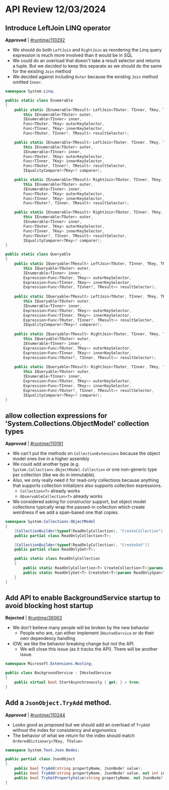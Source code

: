 # API Review 12/03/2024

## Introduce LeftJoin LINQ operator

**Approved** | [#runtime/110292](https://github.com/dotnet/runtime/issues/110292#issuecomment-2515329399)

* We should do both `LeftJoin` and `RightJoin` as reordering the Linq query expression is much more involved than it would be in SQL
* We could do an overload that doesn't take a result selector and returns a tuple. But we decided to keep this separate as we should do the same for the existing `Join` method
* We decided against including `Outer` because the existing `Join` method omitted `Inner`.

```C#
namespace System.Linq;

public static class Enumerable
{
    public static IEnumerable<TResult> LeftJoin<TOuter, TInner, TKey, TResult>(
        this IEnumerable<TOuter> outer,  
        IEnumerable<TInner> inner,
        Func<TOuter, TKey> outerKeySelector,
        Func<TInner, TKey> innerKeySelector,
        Func<TOuter, TInner?, TResult> resultSelector);

    public static IEnumerable<TResult> LeftJoin<TOuter, TInner, TKey, TResult>(
        this IEnumerable<TOuter> outer,  
        IEnumerable<TInner> inner,
        Func<TOuter, TKey> outerKeySelector,
        Func<TInner, TKey> innerKeySelector,
        Func<TOuter, TInner?, TResult> resultSelector,
        IEqualityComparer<TKey>? comparer);

    public static IEnumerable<TResult> RightJoin<TOuter, TInner, TKey, TResult>(
        this IEnumerable<TOuter> outer,  
        IEnumerable<TInner> inner,
        Func<TOuter, TKey> outerKeySelector,
        Func<TInner, TKey> innerKeySelector,
        Func<TOuter?, TInner, TResult> resultSelector);

    public static IEnumerable<TResult> RightJoin<TOuter, TInner, TKey, TResult>(
        this IEnumerable<TOuter> outer,  
        IEnumerable<TInner> inner,
        Func<TOuter, TKey> outerKeySelector,
        Func<TInner, TKey> innerKeySelector,
        Func<TOuter?, TInner, TResult> resultSelector,
        IEqualityComparer<TKey>? comparer);
}

public static class Queryable
{
    public static IQueryable<TResult> LeftJoin<TOuter, TInner, TKey, TResult>(
        this IQueryable<TOuter> outer,
        IEnumerable<TInner> inner,
        Expression<Func<TOuter, TKey>> outerKeySelector,
        Expression<Func<TInner, TKey>> innerKeySelector,
        Expression<Func<TOuter, TInner?, TResult>> resultSelector);
	
    public static IQueryable<TResult> LeftJoin<TOuter, TInner, TKey, TResult>(
        this IQueryable<TOuter> outer,
        IEnumerable<TInner> inner,
        Expression<Func<TOuter, TKey>> outerKeySelector,
        Expression<Func<TInner, TKey>> innerKeySelector,
        Expression<Func<TOuter, TInner?, TResult>> resultSelector,
        IEqualityComparer<TKey>? comparer);
    
    public static IQueryable<TResult> RightJoin<TOuter, TInner, TKey, TResult>(
        this IQueryable<TOuter> outer,
        IEnumerable<TInner> inner,
        Expression<Func<TOuter, TKey>> outerKeySelector,
        Expression<Func<TInner, TKey>> innerKeySelector,
        Expression<Func<TOuter?, TInner, TResult>> resultSelector);
	
    public static IQueryable<TResult> RightJoin<TOuter, TInner, TKey, TResult>(
        this IQueryable<TOuter> outer,
        IEnumerable<TInner> inner,
        Expression<Func<TOuter, TKey>> outerKeySelector,
        Expression<Func<TInner, TKey>> innerKeySelector,
        Expression<Func<TOuter?, TInner, TResult>> resultSelector,
        IEqualityComparer<TKey>? comparer);
}
```

## allow collection expressions for 'System.Collections.ObjectModel' collection types

**Approved** | [#runtime/110161](https://github.com/dotnet/runtime/issues/110161#issuecomment-2515391504)

* We can't put the methods on `CollectionExtensions` because the object model ones live in a higher assembly
* We could add another type (e.g. `System.Collections.ObjectModel.Collection` or one non-generic type per collection (like we do in immutable).
* Also, we only really need it for read-only collections because anything that supports collection initializers also supports collection expressions.
    - `Collection<T>` already works
    - `ObservableCollection<T>` already works
* We considered asking for constructor support, but object model collections typically wrap the passed-in collection which create weirdness if we add a span-based one that copies.

```C#
namespace System.Collections.ObjectModel
{
    [CollectionBuilder(typeof(ReadOnlyCollection), "CreateCollection")]
    public partial class ReadOnlyCollection<T>;

    [CollectionBuilder(typeof(ReadOnlyCollection), "CreateSet")]
    public partial class ReadOnlySet<T>;

    public static class ReadOnlyCollection
    {
        public static ReadOnlyCollection<T> CreateCollection<T>(params ReadOnlySpan<T> values);
        public static ReadOnlySet<T> CreateSet<T>(params ReadOnlySpan<T> values);
    }
}
```
## Add API to enable BackgroundService startup to avoid blocking host startup

**Rejected** | [#runtime/36063](https://github.com/dotnet/runtime/issues/36063#issuecomment-2515480657)

* We don't believe many people will be broken by the new behavior
    - People who are, can either implement `IHostedService` or do their own dependency handling
* IOW, we like the behavior breaking change but not the API.
    - We will close this issue (as it tracks the API). There will be another issue.

```C#
namespace Microsoft.Extensions.Hosting;

public class BackgroundService : IHostedService
{
    public virtual bool StartAsynchronously { get; } = true;
}
```
## Add a `JsonObject.TryAdd` method.

**Approved** | [#runtime/110244](https://github.com/dotnet/runtime/issues/110244#issuecomment-2515481213)

* Looks good as proposed but we should add an overload of `TryAdd` without the index for consistency and ergonomics
* The behavior of what we return for the index should match `OrderedDictionary<TKey, TValue>`

```C#
namespace System.Text.Json.Nodes;

public partial class JsonObject
{
    public bool TryAdd(string propertyName, JsonNode? value);
    public bool TryAdd(string propertyName, JsonNode? value, out int index);
    public bool TryGetPropertyValue(string propertyName, out JsonNode? jsonNode, out int index);
}
``` 
